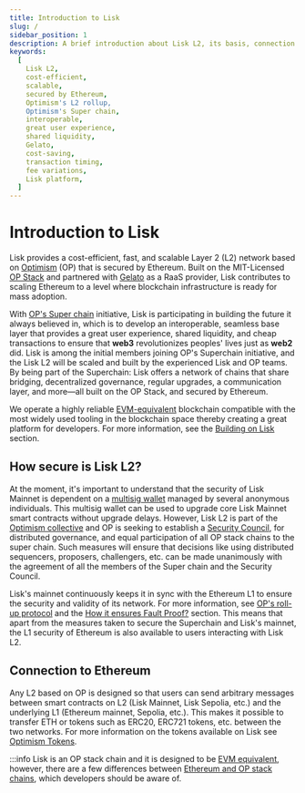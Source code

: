```yaml
---
title: Introduction to Lisk
slug: /
sidebar_position: 1
description: A brief introduction about Lisk L2, its basis, connection to Ethereum and its main contributors
keywords:
  [
    Lisk L2,
    cost-efficient,
    scalable,
    secured by Ethereum,
    Optimism's L2 rollup,
    Optimism's Super chain,
    interoperable,
    great user experience,
    shared liquidity,
    Gelato,
    cost-saving,
    transaction timing,
    fee variations,
    Lisk platform,
  ]
---
```


# Introduction to Lisk

Lisk provides a cost-efficient, fast, and scalable Layer 2 (L2) network based on [Optimism](https://docs.optimism.io/) (OP) that is secured by Ethereum.
Built on the MIT-Licensed [OP Stack](https://docs.optimism.io/stack/getting-started) and partnered with [Gelato](https://www.gelato.network/) as a RaaS provider, Lisk contributes to scaling Ethereum to a level where blockchain infrastructure is ready for mass adoption.

With [OP's Super chain](https://docs.optimism.io/stack/explainer) initiative, Lisk is participating in building the future it always believed in, which is to develop an interoperable, seamless base layer that provides a great user experience, shared liquidity, and cheap transactions to ensure that **web3** revolutionizes peoples' lives just as **web2** did.
Lisk is among the initial members joining OP's Superchain initiative, and the Lisk L2 will be scaled and built by the experienced Lisk and OP teams.
By being part of the Superchain: Lisk offers a network of chains that share bridging, decentralized governance, regular upgrades, a communication layer, and more—all built on the OP Stack, and secured by Ethereum.

We operate a highly reliable [EVM-equivalent](https://medium.com/ethereum-optimism/introducing-evm-equivalence-5c2021deb306) blockchain compatible with the most widely used tooling in the blockchain space thereby creating a great platform for developers.
For more information, see the [Building on Lisk](category/building-on-lisk) section.

## How secure is Lisk L2?

At the moment, it's important to understand that the security of Lisk Mainnet is dependent on a [multisig wallet](https://www.coindesk.com/tech/2020/11/10/multisignature-wallets-can-keep-your-coins-safer-if-you-use-them-right/) managed by several anonymous individuals.
This multisig wallet can be used to upgrade core Lisk Mainnet smart contracts without upgrade delays.
However, Lisk L2 is part of the [Optimism collective](https://community.optimism.io/docs/governance/) and OP is seeking to establish a [Security Council](https://optimism.help/Token+House+Governance/Security+Council/Intro+to+Optimism's+Security+Council), for distributed governance, and equal participation of all OP stack chains to the super chain.
Such measures will ensure that decisions like using distributed sequencers, proposers, challengers, etc. can be made unanimously with the agreement of all the members of the Super chain and the Security Council.

Lisk's mainnet continuously keeps it in sync with the Ethereum L1 to ensure the security and validity of its network.
For more information, see [OP's roll-up protocol](https://docs.optimism.io/stack/protocol/overview) and the [How it ensures Fault Proof?](https://docs.optimism.io/stack/protocol/overview#fault-proofs) section.
This means that apart from the measures taken to secure the Superchain and Lisk's mainnet, the L1 security of Ethereum is also available to users interacting with Lisk L2.

## Connection to Ethereum

Any L2 based on OP is designed so that users can send arbitrary messages between smart contracts on L2 (Lisk Mainnet, Lisk Sepolia, etc.) and the underlying L1 (Ethereum mainnet, Sepolia, etc.). This makes it possible to transfer ETH or tokens such as ERC20, ERC721 tokens, etc. between the two networks.
For more information on the tokens available on Lisk see [Optimism Tokens](https://cryptorank.io/blockchains/optimism).

:::info
Lisk is an OP stack chain and it is designed to be [EVM equivalent](https://web.archive.org/web/20231127160757/https://medium.com/ethereum-optimism/introducing-evm-equivalence-5c2021deb306), however, there are a few differences between [Ethereum and OP stack chains](https://docs.optimism.io/stack/differences), which developers should be aware of.